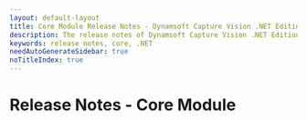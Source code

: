 ```yaml
---
layout: default-layout
title: Core Module Release Notes - Dynamsoft Capture Vision .NET Edition
description: The release notes of Dynamsoft Capture Vision .NET Edition.
keywords: release notes, core, .NET
needAutoGenerateSidebar: true
noTitleIndex: true
---
```


# Release Notes - Core Module

